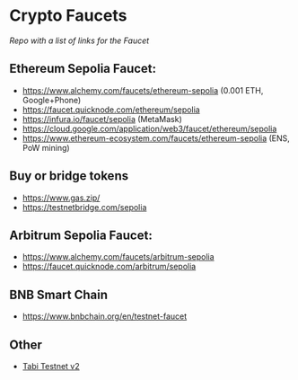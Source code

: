 # Crypto Faucets
_Repo with a list of links for the Faucet_

## Ethereum Sepolia Faucet:
- https://www.alchemy.com/faucets/ethereum-sepolia (0.001 ETH, Google+Phone)
- https://faucet.quicknode.com/ethereum/sepolia
- https://infura.io/faucet/sepolia (MetaMask)
- https://cloud.google.com/application/web3/faucet/ethereum/sepolia
- https://www.ethereum-ecosystem.com/faucets/ethereum-sepolia (ENS, PoW mining)

## Buy or bridge tokens
- https://www.gas.zip/
- https://testnetbridge.com/sepolia

## Arbitrum Sepolia Faucet: 
- https://www.alchemy.com/faucets/arbitrum-sepolia
- https://faucet.quicknode.com/arbitrum/sepolia

## BNB Smart Chain
- https://www.bnbchain.org/en/testnet-faucet

## Other
- [Tabi Testnet v2](https://carnival.tabichain.com/)

